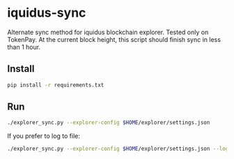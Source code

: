 # iquidus-sync
Alternate sync method for iquidus blockchain explorer. Tested only on TokenPay. At the current block height, this script should finish sync in less than 1 hour.

## Install

```bash
pip install -r requirements.txt
```

## Run

```bash
./explorer_sync.py --explorer-config $HOME/explorer/settings.json
```

If you prefer to log to file:

```bash
./explorer_sync.py --explorer-config $HOME/explorer/settings.json --log-file=/tmp/sync.log
```
